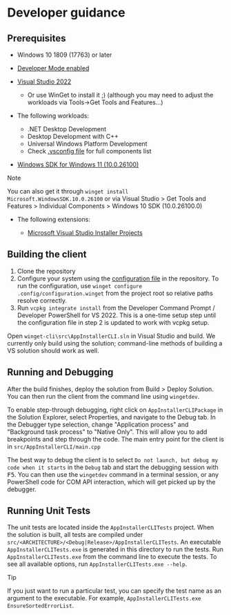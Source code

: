 # Developer guidance

## Prerequisites

* Windows 10 1809 (17763) or later
* [Developer Mode enabled](https://docs.microsoft.com/windows/uwp/get-started/enable-your-device-for-development)
* [Visual Studio 2022](https://visualstudio.microsoft.com/downloads/)
  * Or use WinGet to install it ;) (although you may need to adjust the workloads via Tools->Get Tools and Features...)
* The following workloads:
  * .NET Desktop Development
  * Desktop Development with C++
  * Universal Windows Platform Development
  * Check [.vsconfig file](../.vsconfig) for full components list

* [Windows SDK for Windows 11 (10.0.26100)](https://developer.microsoft.com/en-us/windows/downloads/sdk-archive/)

> [!NOTE]
> You can also get it through `winget install Microsoft.WindowsSDK.10.0.26100` or via Visual Studio > Get Tools and Features > Individual Components > Windows 10 SDK (10.0.26100.0)

* The following extensions:

  * [Microsoft Visual Studio Installer Projects](https://marketplace.visualstudio.com/items?itemName=VisualStudioClient.MicrosoftVisualStudio2022InstallerProjects)

## Building the client

1. Clone the repository
2. Configure your system using the [configuration file](../.config/configuration.winget) in the repository. To run the configuration, use `winget configure .config/configuration.winget` from the project root so relative paths resolve correctly.
3. Run `vcpkg integrate install` from the Developer Command Prompt / Developer PowerShell for VS 2022. This is a one-time setup step until the configuration file in step 2 is updated to work with vcpkg setup.

Open `winget-cli\src\AppInstallerCLI.sln` in Visual Studio and build. We currently only build using the solution; command-line methods of building a VS solution should work as well.

## Running and Debugging

After the build finishes, deploy the solution from Build > Deploy Solution. You can then run the client from the command line using `wingetdev`.

To enable step-through debugging, right click on `AppInstallerCLIPackage` in the Solution Explorer, select Properties, and navigate to the Debug tab. In the Debugger type selection, change "Application process" and "Background task process" to "Native Only". This will allow you to add breakpoints and step through the code. The main entry point for the client is in `src/AppInstallerCLI/main.cpp`

The best way to debug the client is to select `Do not launch, but debug my code when it starts` in the `Debug` tab and start the debugging session with <kbd>F5</kbd>. You can then use the `wingetdev` command in a terminal session, or any PowerShell code for COM API interaction, which will get picked up by the debugger.

## Running Unit Tests

The unit tests are located inside the `AppInstallerCLITests` project. When the solution is built, all tests are compiled under `src/<ARCHITECTURE>/<Debug|Release>/AppInstallerCLITests`. An executable `AppInstallerCLITests.exe` is generated in this directory to run the tests. Run `AppInstallerCLITests.exe` from the command line to execute the tests. To see all available options, run `AppInstallerCLITests.exe --help`.

> [!TIP]
> If you just want to run a particular test, you can specify the test name as an argument to the executable. For example, `AppInstallerCLITests.exe EnsureSortedErrorList`.
